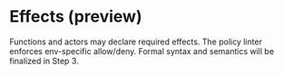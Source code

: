 # Effects (preview)
Functions and actors may declare required effects. The policy linter enforces env-specific allow/deny.
Formal syntax and semantics will be finalized in Step 3.
